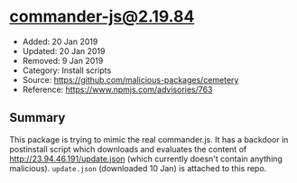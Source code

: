 # commander-js@2.19.84

* Added: 20 Jan 2019
* Updated: 20 Jan 2019
* Removed: 9 Jan 2019
* Category: Install scripts
* Source: https://github.com/malicious-packages/cemetery
* Reference: https://www.npmjs.com/advisories/763

## Summary

This package is trying to mimic the real commander.js. It has a backdoor in postinstall script which downloads and evaluates the content of http://23.94.46.191/update.json (which currently doesn't contain anything malicious). `update.json` (downloaded 10 Jan) is attached to this repo.
